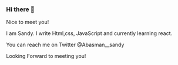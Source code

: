 

### Hi there 👋
Nice to meet you!

I am Sandy. I write Html,css, JavaScript and currently learning react.

You can reach me on Twitter @Abasman__sandy

Looking Forward to meeting you!





